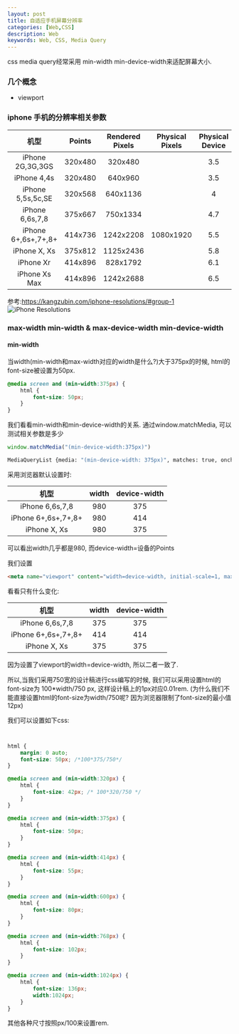 ```yaml
---
layout: post
title: 自适应手机屏幕分辨率
categories: [Web,CSS]
description: Web
keywords: Web, CSS, Media Query
---
```

css media query经常采用 min-width min-device-width来适配屏幕大小.

### 几个概念
- viewport  


### iphone 手机的分辨率相关参数

|           机型                |      Points       |      Rendered Pixels         |      Physical Pixels      |      Physical Device        |
|:----------------------------:|:-----------------:|:----------------------------:|:-------------------------:|:----------------------------:|
|      iPhone 2G,3G,3GS        |      320x480      |      320x480                 |                           |           3.5                |
|      iPhone 4,4s             |      320x480      |      640x960                 |                           |           3.5                |
|      iPhone 5,5s,5c,SE       |      320x568      |      640x1136                |                           |           4                  |
|      iPhone 6,6s,7,8         |      375x667      |      750x1334                |                           |           4.7                |
|      iPhone 6+,6s+,7+,8+     |      414x736      |      1242x2208               |           1080x1920       |           5.5                |
|      iPhone X, Xs            |      375x812      |      1125x2436               |                           |           5.8                |
|      iPhone Xr               |      414x896      |      828x1792                |                           |           6.1                |
|      iPhone Xs Max           |      414x896      |      1242x2688               |                           |           6.5                |

参考:<https://kangzubin.com/iphone-resolutions/#group-1>
![iPhone Resolutions](https://file.kangzubin.com/blog/static/20180919/iPhone-Resolutions.png)



### max-width min-width & max-device-width min-device-width

#### min-width

当width(min-width和max-width对应的width是什么?)大于375px的时候, html的font-size被设置为50px.

```css
@media screen and (min-width:375px) {
    html {
        font-size: 50px;
    }
}
```
我们看看min-width和min-device-width的关系. 通过window.matchMedia, 可以测试相关参数是多少
```js
window.matchMedia("(min-device-width:375px)")
```
```sh
MediaQueryList {media: "(min-device-width: 375px)", matches: true, onchange: null}
```

采用浏览器默认设置时:

|           机型                |   width       |   device-width    |
|:----------------------------:|:-------------:|:-----------------:|
|   iPhone 6,6s,7,8             |   980         |   375             |
|   iPhone 6+,6s+,7+,8+         |   980         |   414             |
|   iPhone X, Xs                |   980         |   375             |

可以看出width几乎都是980, 而device-width=设备的Points

我们设置 
```html
<meta name="viewport" content="width=device-width, initial-scale=1, maximum-scale=1">
```
看看只有什么变化:

|           机型                |   width       |   device-width    |
|:----------------------------:|:-------------:|:-----------------:|
|   iPhone 6,6s,7,8             |   375         |   375             |
|   iPhone 6+,6s+,7+,8+         |   414         |   414             |
|   iPhone X, Xs                |   375         |   375             |

因为设置了viewport的width=device-width, 所以二者一致了.

所以,当我们采用750宽的设计稿进行css编写的时候, 我们可以采用设置html的font-size为 100*width/750 px, 这样设计稿上的1px对应0.01rem. (为什么我们不能直接设置html的font-size为width/750呢? 因为浏览器限制了font-size的最小值12px)

我们可以设置如下css:

```css


html {
    margin: 0 auto;
    font-size: 50px; /*100*375/750*/
}

@media screen and (min-width:320px) {
    html {
        font-size: 42px; /* 100*320/750 */
    }
}

@media screen and (min-width:375px) {
    html {
        font-size: 50px;
    }
}

@media screen and (min-width:414px) {
    html {
        font-size: 55px;
    }
}

@media screen and (min-width:600px) {
    html {
        font-size: 80px;
    }
}

@media screen and (min-width:768px) {
    html {
        font-size: 102px;
    }
}

@media screen and (min-width:1024px) {
    html {
        font-size: 136px;
        width:1024px;
    }
}

```
其他各种尺寸按照px/100来设置rem.
